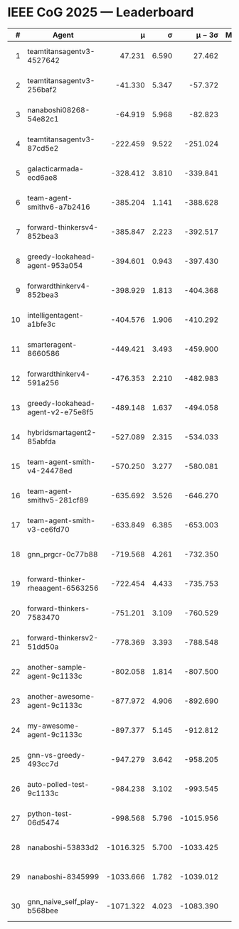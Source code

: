 # IEEE CoG 2025 — Leaderboard

| # | Agent | μ | σ | μ − 3σ | Matches | Updated |
|---:|---|---:|---:|---:|---:|---|
| 1 | teamtitansagentv3-4527642 | 47.231 | 6.590 | 27.462 | 22810 | 2025-08-26 16:04 |
| 2 | teamtitansagentv3-256baf2 | -41.330 | 5.347 | -57.372 | 23216 | 2025-08-26 16:04 |
| 3 | nanaboshi08268-54e82c1 | -64.919 | 5.968 | -82.823 | 300 | 2025-08-26 16:04 |
| 4 | teamtitansagentv3-87cd5e2 | -222.459 | 9.522 | -251.024 | 23826 | 2025-08-26 16:04 |
| 5 | galacticarmada-ecd6ae8 | -328.412 | 3.810 | -339.841 | 21560 | 2025-08-26 16:04 |
| 6 | team-agent-smithv6-a7b2416 | -385.204 | 1.141 | -388.628 | 22920 | 2025-08-26 16:04 |
| 7 | forward-thinkersv4-852bea3 | -385.847 | 2.223 | -392.517 | 19213 | 2025-08-26 16:04 |
| 8 | greedy-lookahead-agent-953a054 | -394.601 | 0.943 | -397.430 | 21236 | 2025-08-26 16:04 |
| 9 | forwardthinkerv4-852bea3 | -398.929 | 1.813 | -404.368 | 19455 | 2025-08-26 16:04 |
| 10 | intelligentagent-a1bfe3c | -404.576 | 1.906 | -410.292 | 19597 | 2025-08-26 16:04 |
| 11 | smarteragent-8660586 | -449.421 | 3.493 | -459.900 | 19484 | 2025-08-26 16:04 |
| 12 | forwardthinkerv4-591a256 | -476.353 | 2.210 | -482.983 | 18734 | 2025-08-26 16:04 |
| 13 | greedy-lookahead-agent-v2-e75e8f5 | -489.148 | 1.637 | -494.058 | 23536 | 2025-08-26 16:04 |
| 14 | hybridsmartagent2-85abfda | -527.089 | 2.315 | -534.033 | 19457 | 2025-08-26 16:04 |
| 15 | team-agent-smith-v4-24478ed | -570.250 | 3.277 | -580.081 | 22836 | 2025-08-26 16:04 |
| 16 | team-agent-smithv5-281cf89 | -635.692 | 3.526 | -646.270 | 22120 | 2025-08-26 16:04 |
| 17 | team-agent-smith-v3-ce6fd70 | -633.849 | 6.385 | -653.003 | 23616 | 2025-08-26 16:04 |
| 18 | gnn_prgcr-0c77b88 | -719.568 | 4.261 | -732.350 | 20300 | 2025-08-26 16:04 |
| 19 | forward-thinker-rheaagent-6563256 | -722.454 | 4.433 | -735.753 | 21224 | 2025-08-26 16:04 |
| 20 | forward-thinkers-7583470 | -751.201 | 3.109 | -760.529 | 21220 | 2025-08-26 16:04 |
| 21 | forward-thinkersv2-51dd50a | -778.369 | 3.393 | -788.548 | 22264 | 2025-08-26 16:04 |
| 22 | another-sample-agent-9c1133c | -802.058 | 1.814 | -807.500 | 23200 | 2025-08-26 16:04 |
| 23 | another-awesome-agent-9c1133c | -877.972 | 4.906 | -892.690 | 24840 | 2025-08-26 16:04 |
| 24 | my-awesome-agent-9c1133c | -897.377 | 5.145 | -912.812 | 23860 | 2025-08-26 16:04 |
| 25 | gnn-vs-greedy-493cc7d | -947.279 | 3.642 | -958.205 | 18040 | 2025-08-26 16:04 |
| 26 | auto-polled-test-9c1133c | -984.238 | 3.102 | -993.545 | 23860 | 2025-08-26 16:04 |
| 27 | python-test-06d5474 | -998.568 | 5.796 | -1015.956 | 18470 | 2025-08-26 16:04 |
| 28 | nanaboshi-53833d2 | -1016.325 | 5.700 | -1033.425 | 17780 | 2025-08-26 16:04 |
| 29 | nanaboshi-8345999 | -1033.666 | 1.782 | -1039.012 | 18570 | 2025-08-26 16:04 |
| 30 | gnn_naive_self_play-b568bee | -1071.322 | 4.023 | -1083.390 | 18720 | 2025-08-26 16:04 |
